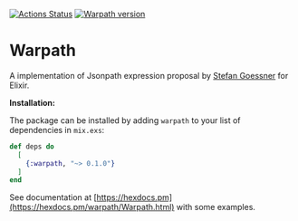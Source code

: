 [![Actions Status](https://github.com/cleidiano/warpath/workflows/CI/badge.svg?branch=master)](https://github.com/cleidiano/warpath/actions)
[![Warpath version](https://img.shields.io/hexpm/v/warpath.svg)](https://hex.pm/packages/warpath)

# Warpath
A implementation of Jsonpath expression proposal by [Stefan Goessner](https://goessner.net/articles/JsonPath/) for Elixir.

**Installation:**

The package can be installed by adding `warpath` to your list of dependencies in `mix.exs`:

```elixir
def deps do
  [
    {:warpath, "~> 0.1.0"}
  ]
end
```
See documentation at [https://hexdocs.pm](https://hexdocs.pm/warpath/Warpath.html) with some examples.
